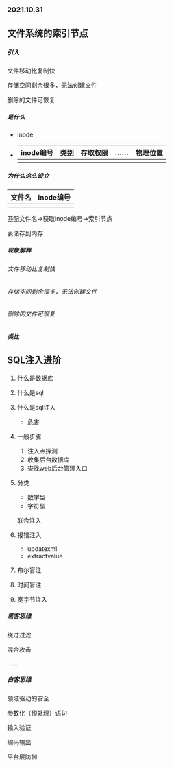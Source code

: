 ### 2021.10.31

## 文件系统的索引节点

##### 引入

文件移动比复制快

存储空间剩余很多，无法创建文件

删除的文件可恢复

##### 是什么

* inode

* | inode编号 | 类别 | 存取权限 | ……   | 物理位置 |
  | --------- | ---- | -------- | ---- | -------- |
  |           |      |          |      |          |

  

##### 为什么这么设立

| 文件名 | inode编号 |
| ------ | --------- |
|        |           |

匹配文件名->获取inode编号->索引节点

表储存到内存

##### 现象解释

###### 文件移动比复制快

###### 存储空间剩余很多，无法创建文件

###### 删除的文件可恢复

##### 类比



## SQL注入进阶

1. 什么是数据库

2. 什么是sql

3. 什么是sql注入

   * 危害

4. 一般步骤

   1. 注入点探测
   2. 收集后台数据库
   3. 查找web后台管理入口

5. 分类

   * 数字型
   * 字符型

   联合注入

6. 报错注入

   * updatexml
   * extractvalue

7. 布尔盲注

8. 时间盲注

9. 宽字节注入

##### 黑客思维

绕过过滤

混合攻击

……

##### 白客思维

领域驱动的安全

参数化（预处理）语句

输入验证

编码输出

平台层防御

